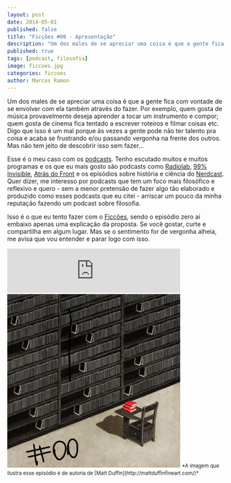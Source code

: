 ```yaml
---
layout: post
date: 2014-05-01
published: false
title: "Ficções #00 - Apresentação"
description: "Um dos males de se apreciar uma coisa é que a gente fica com vontade de se envolver com ela também através do fazer. Por exemplo, quem gosta de música provavelmente deseja aprender a tocar um instrumento e compor; quem gosta de cinema fica tentado a escrever roteiros e filmar coisas etc. Digo que isso é um mal porque às vezes a gente pode não ter talento pra coisa e acaba se frustrando e/ou passando vergonha na frente dos outros. Mas não tem jeito de descobrir isso sem fazer... Esse é o meu caso com os podcasts. Por isso estou começando esse podcast que você vai ouvir. Será que dá certo?"
published: true
tags: [podcast, filosofia]
image: ficcoes.jpg
categories: ficcoes
author: Marcos Ramon
---
```


Um dos males de se apreciar uma coisa é que a gente fica com vontade de se envolver com ela também através do fazer. Por exemplo, quem gosta de música provavelmente deseja aprender a tocar um instrumento e compor; quem gosta de cinema fica tentado a escrever roteiros e filmar coisas etc. Digo que isso é um mal porque às vezes a gente pode não ter talento pra coisa e acaba se frustrando e/ou passando vergonha na frente dos outros. Mas não tem jeito de descobrir isso sem fazer...
     
Esse é o meu caso com os [podcasts](http://en.wikipedia.org/wiki/Podcast). Tenho escutado muitos e muitos programas e os que eu mais gosto são podcasts como [Radiolab](http://www.radiolab.org/), [99% Invisible](http://99percentinvisible.org/), [Atrás do Front](http://atrasdofront.tumblr.com/) e os episódios sobre história e ciência do [Nerdcast](http://jovemnerd.com.br/tag/historia/). Quer dizer, me interesso por podcasts que tem um foco mais filosófico e reflexivo e quero - sem a menor pretensão de fazer algo tão elaborado e produzido como esses podcasts que eu citei - arriscar um pouco da minha reputação fazendo um podcast sobre filosofia.
     
Isso é o que eu tento fazer com o [Ficções](http://www.mixcloud.com/marcosramon/), sendo o episódio zero aí embaixo apenas uma explicação da proposta. Se você gostar, curte e compartilha em algum lugar. Mas se o sentimento for de vergonha alheia, me avisa que vou entender e parar logo com isso.
     
<iframe src="https://anchor.fm/podcastficcoes/embed/episodes/Apresentao-e47jed/a-aggl6o" height="102px" width="400px" frameborder="0" scrolling="no"></iframe>

<img src="/assets/images/00_50.png" height="400" width="400" alt="Matt Duffin">
<small>*A imagem que ilustra esse episódio é de autoria de [Matt Duffin](http://mattduffinfineart.com/)*</small>
